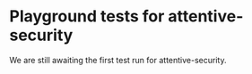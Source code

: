 # Playground tests for attentive-security
We are still awaiting the first test run for attentive-security.
